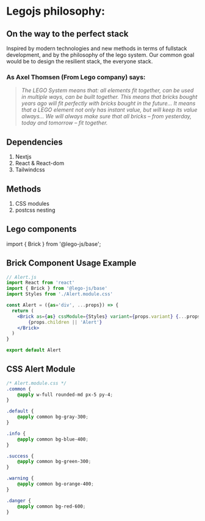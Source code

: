 # Legojs philosophy:

## On the way to the perfect stack

Inspired by modern technologies and new methods in terms of fullstack development, and by the philosophy of the lego system. Our common goal would be to design the resilient stack, the everyone stack.

### As Axel Thomsen (From Lego company) says:

> *The LEGO System means that: all elements fit together, can be used in multiple ways, can be built together. This means that bricks bought years ago will fit perfectly with bricks bought in the future… It means that a LEGO element not only has instant value, but will keep its value always… We will always make sure that all bricks – from yesterday, today and tomorrow – fit together.*
> 

## Dependencies

1. Nextjs
2. React & React-dom
3. Tailwindcss

## Methods

1. CSS modules 
2. postcss nesting

## Lego components

import { Brick } from '@lego-js/base';

## Brick Component Usage Example

```jsx
// Alert.js
import React from 'react'
import { Brick } from '@lego-js/base'
import Styles from './Alert.module.css' 

const Alert = ({as='div', ...props}) => {
  return (
    <Brick as={as} cssModule={Styles} variant={props.variant} {...props}>
        {props.children || 'Alert'}
    </Brick>
  )
}

export default Alert
```

## CSS Alert Module

```css
/* Alert.module.css */
.common {
    @apply w-full rounded-md px-5 py-4;
}

.default {
    @apply common bg-gray-300;
}

.info {
    @apply common bg-blue-400;
}

.success {
    @apply common bg-green-300;
}

.warning {
    @apply common bg-orange-400;
}

.danger {
    @apply common bg-red-600;
}
```